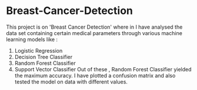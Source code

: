 # Breast-Cancer-Detection

This project is on 'Breast Cancer Detection' where in I have analysed the data set containing certain medical parameters through various machine learning models like :
1. Logistic Regression
2. Decision Tree Classifier
3. Random Forest Classifier
4. Support Vector Classifier
Out of these , Random Forest Classifier yielded the maximum accuracy. I have plotted a confusion matrix and also tested the model on data with different values.
